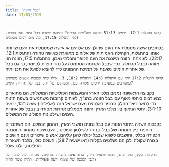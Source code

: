 ```yaml
---
title: 'בבל הזונה'
date: 17/03/2019

---
```



`קראו התגלות 17:1. ירמיה 51:13 מראה שה"מים הרבים" עליהם יושבת בבל הינם נהר הפרת. לפי התגלות 17:15, מה מים רבים מסמלים?`

בכתובים אישה מסמלת את העם שהולך עם אלוהים או אישה שמסמלת את העם שדוחה אותו. בהתגלות, הקהילה האמיתית של אלוהים מתוארת כאישה טהורה (התגלות 12:1, 22:17). לעומתה, הזונה מייצגת את העם הכופר והבלתי נאמן. בהתגלות 17:5, הזונה הזו מזוהה כבבל הגדולה. כפי שבבל הקדומה הסתמכה על נהר הפרת לקיומה, כך גם בבל של אחרית הימים נשענת על תמיכת ההמונים כדי להוציא לפועל את תכניותיה.

`קראו התגלות 17:2 יחד עם התגלות 14:8 והתגלות 18:2, 3. אילו שתי קבוצות אנשים מצויינים כמעורבים במערכת יחסים אסורה עם, ומפותים על ידי, בבל של אחרית הימים?`

בקבוצה הראשונה נמנים  מלכי הארץ והמעצמות הפוליטיות המושלות. הם מתוארים כמעורבים ביחסי ניאוף עם בבל הזונה. בתנ"ך, לעיתים קרובות משתמשים בשפת הזנות כדי לתאר כיצד החלק הכופר באלוהים מעם ישראל פנה לאלילים (ישעיה 1:21, ירמיה 3:1-10). יחסי הניאוף בין מלכי הארץ והזונה מסמלים אחדות אסורה בין בבל של אחרית הימים ושילטונות הפוליטיות המושלים. 

בקבוצה השניה ביחסי הזנות עם בבל נמנים תושבי הארץ, ההמון הנשלט. הם משתכרים רוחנית ביין תזנותה של בבל. בניגוד לשילטון הפוליטי, העם שיכור מהתורות ומנהגי הכפירה בכללי, וחושבים לשווא שבבל יכולה להגן עליהם. אנשים שיכורים אינם חושבים בצורה שקולה ולכן הם נשלטים בקלות (ראו ישעיה 28:7). העולם כולו, מלבד השארית הפליטה, יולכו שולל.

`בתקופת הקץ, כמו היום, וכמו שתמיד היה, הרוב אינם בהכרח צודקים. מה זה יכול להגיד לנו לגבי הסכנה של אימוץ דעה פופולרית, תהיה אשר תהיה?`